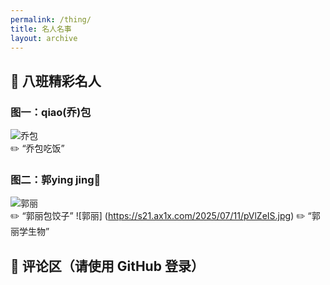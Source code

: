 ```yaml
---
permalink: /thing/
title: 名人名事
layout: archive
---
```


## 📸 八班精彩名人

### 图一：qiao(乔)包

![乔包](https://s21.ax1x.com/2025/07/11/pVlZFKI.jpg)  
✏️ “乔包吃饭”
### 图二：郭ying jing🍌

![郭丽](https://s21.ax1x.com/2025/07/11/pVlZZa8.jpg)  
✏️ “郭丽包饺子”
![郭丽]
(https://s21.ax1x.com/2025/07/11/pVlZeIS.jpg)
✏️ “郭丽学生物”
## 💬 评论区（请使用 GitHub 登录）

<div id="giscus_thread"></div>
<script src="https://giscus.app/client.js"
        data-repo="siyuan211/siyuan211.github.io"
        data-repo-id="R_kgDOPKMkKA"
        data-category="General"
        data-category-id="DIC_kwDOPKMkKM4Cs0hY"
        data-mapping="pathname"
        data-reactions-enabled="1"
        data-input-position="bottom"
        data-theme="light"
        crossorigin="anonymous"
        async>
</script>

